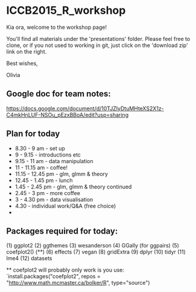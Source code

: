 # ICCB2015_R_workshop
Kia ora, welcome to the workshop page! 

You'll find all materials under the 'presentations' folder. Please feel free to clone, or if you not used to working in git, just click on the 'download zip' link on the right.

Best wishes,

Olivia

## Google doc for team notes:

https://docs.google.com/document/d/10TJZIyDtuMHteXS2X1z-C4mkHnLUF-NSOu_pEzxBBoA/edit?usp=sharing

## Plan for today

* 8.30 - 9 am - set up 
* 9 - 9.15 - introductions etc 
* 9.15 - 11 am - data manipulation 
* 11 - 11.15 am - coffee! 
* 11.15 - 12.45 pm - glm, glmm & theory 
* 12.45 - 1.45 pm - lunch 
* 1.45 - 2.45 pm - glm, glmm & theory continued 
* 2.45 - 3 pm - more coffee 
* 3 - 4.30 pm - data visualisation 
* 4.30 - individual work/Q&A (free choice)
* 
##  Packages required for today:

(1) ggplot2 
(2) ggthemes 
(3) wesanderson 
(4) GGally (for ggpairs) 
(5) coefplot2() (**) 
(6) effects 
(7) vegan 
(8) gridExtra
(9) dplyr 
(10) tidyr
(11) lme4 
(12) datasets

** coefplot2 will probably only work is you use: `install.packages("coefplot2",
repos = "http://www.math.mcmaster.ca/bolker/R", type="source")
